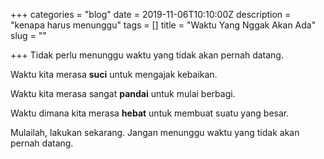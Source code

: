 +++
categories = "blog"
date = 2019-11-06T10:10:00Z
description = "kenapa harus menunggu"
tags = []
title = "Waktu Yang Nggak Akan Ada"
slug = ""

+++
Tidak perlu menunggu waktu yang tidak akan pernah datang.

Waktu kita merasa **suci** untuk mengajak kebaikan.

Waktu kita merasa sangat **pandai** untuk mulai berbagi.

Waktu dimana kita merasa **hebat** untuk membuat suatu yang besar.

Mulailah, lakukan sekarang. Jangan menunggu waktu yang tidak akan pernah datang.